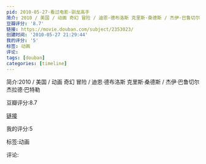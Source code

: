 ```yaml
---
pid: 2010-05-27-看过电影-驯龙高手
简介: 2010 / 美国 / 动画 奇幻 冒险 / 迪恩·德布洛斯 克里斯·桑德斯 / 杰伊·巴鲁切尔 杰拉德·巴特勒
豆瓣评分: '8.7'
链接: https://movie.douban.com/subject/2353023/
创建时间: '2010-05-27 21:29:44'
我的评分: '5'
标签: 动画
评论:
tags: [douban]
categories: [timeline]
---
```

简介:2010 / 美国 / 动画 奇幻 冒险 / 迪恩·德布洛斯 克里斯·桑德斯 / 杰伊·巴鲁切尔 杰拉德·巴特勒

豆瓣评分:8.7

[链接](https://movie.douban.com/subject/2353023/)

我的评分:5

标签:动画

评论:

